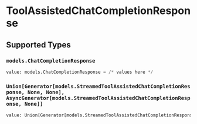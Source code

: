 # ToolAssistedChatCompletionResponse


## Supported Types

### `models.ChatCompletionResponse`

```python
value: models.ChatCompletionResponse = /* values here */
```

### `Union[Generator[models.StreamedToolAssistedChatCompletionResponse, None, None], AsyncGenerator[models.StreamedToolAssistedChatCompletionResponse, None]]`

```python
value: Union[Generator[models.StreamedToolAssistedChatCompletionResponse, None, None], AsyncGenerator[models.StreamedToolAssistedChatCompletionResponse, None]] = /* values here */
```

